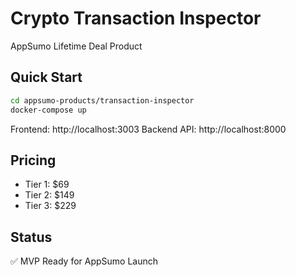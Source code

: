 # Crypto Transaction Inspector

AppSumo Lifetime Deal Product

## Quick Start

```bash
cd appsumo-products/transaction-inspector
docker-compose up
```

Frontend: http://localhost:3003
Backend API: http://localhost:8000

## Pricing

- Tier 1: $69
- Tier 2: $149
- Tier 3: $229

## Status

✅ MVP Ready for AppSumo Launch
